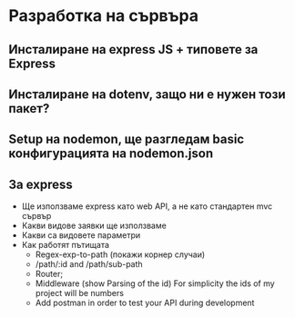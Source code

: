 # Разработка на сървъра


## Инсталиране на express JS + типовете за Express
## Инсталиране на dotenv, защо ни е нужен този пакет?
## Setup на nodemon, ще разгледам basic конфигурацията на nodemon.json




## За express
- Ще използваме express като web API, a не като стандартен mvc сървър
- Какви видове заявки ще използваме
- Какви са видовете параметри
- Как работят пътищата
    - Regex-exp-to-path (покажи корнер случаи)
    - /path/:id and /path/sub-path
    - Router;
    - Middleware (show Parsing of the id)  For simplicity the ids of my project will be numbers
    - Add postman in order to test your API during development
